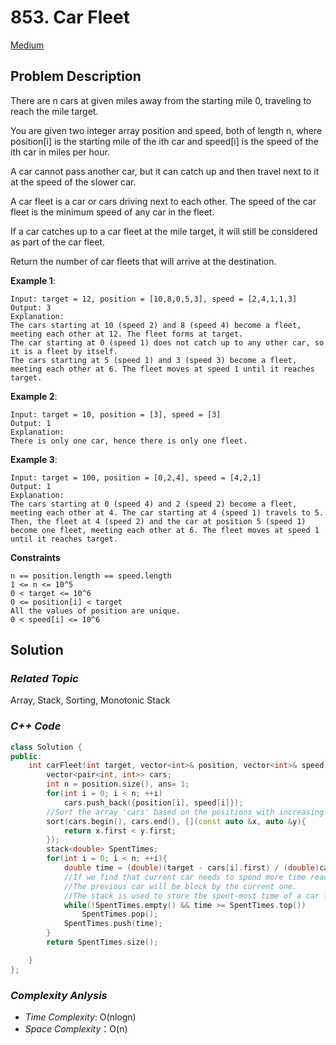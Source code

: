 # 853. Car Fleet
[Medium](https://leetcode.com/problems/car-fleet/description/)

## Problem Description

There are n cars at given miles away from the starting mile 0, traveling to reach the mile target.

You are given two integer array position and speed, both of length n, where position[i] is the starting mile of the ith car and speed[i] is the speed of the ith car in miles per hour.

A car cannot pass another car, but it can catch up and then travel next to it at the speed of the slower car.

A car fleet is a car or cars driving next to each other. The speed of the car fleet is the minimum speed of any car in the fleet.

If a car catches up to a car fleet at the mile target, it will still be considered as part of the car fleet.

Return the number of car fleets that will arrive at the destination.


**Example 1**:
```
Input: target = 12, position = [10,8,0,5,3], speed = [2,4,1,1,3]
Output: 3
Explanation:
The cars starting at 10 (speed 2) and 8 (speed 4) become a fleet, meeting each other at 12. The fleet forms at target.
The car starting at 0 (speed 1) does not catch up to any other car, so it is a fleet by itself.
The cars starting at 5 (speed 1) and 3 (speed 3) become a fleet, meeting each other at 6. The fleet moves at speed 1 until it reaches target.
```
**Example 2**:
```
Input: target = 10, position = [3], speed = [3]
Output: 1
Explanation:
There is only one car, hence there is only one fleet.
```
**Example 3**:
```
Input: target = 100, position = [0,2,4], speed = [4,2,1]
Output: 1
Explanation:
The cars starting at 0 (speed 4) and 2 (speed 2) become a fleet, meeting each other at 4. The car starting at 4 (speed 1) travels to 5.
Then, the fleet at 4 (speed 2) and the car at position 5 (speed 1) become one fleet, meeting each other at 6. The fleet moves at speed 1 until it reaches target.
```

**Constraints**
```
n == position.length == speed.length
1 <= n <= 10^5
0 < target <= 10^6
0 <= position[i] < target
All the values of position are unique.
0 < speed[i] <= 10^6
```

## Solution

### _Related Topic_
   Array, Stack, Sorting, Monotonic Stack

### _C++ Code_
```cpp
class Solution {
public:
    int carFleet(int target, vector<int>& position, vector<int>& speed) {
        vector<pair<int, int>> cars;
        int n = position.size(), ans= 1;
        for(int i = 0; i < n; ++i)
            cars.push_back({position[i], speed[i]});
        //Sort the array 'cars' based on the positions with increasing order. 
        sort(cars.begin(), cars.end(), [](const auto &x, auto &y){
            return x.first < y.first;
        });
        stack<double> SpentTimes;
        for(int i = 0; i < n; ++i){
            double time = (double)(target - cars[i].first) / (double)cars[i].second;
            //If we find that current car needs to spend more time reaching the target position, it means that it'll form a fleet.
            //The previous car will be block by the current one.
            //The stack is used to store the spent-most time of a car fleet.
            while(!SpentTimes.empty() && time >= SpentTimes.top())
                SpentTimes.pop();
            SpentTimes.push(time);
        }
        return SpentTimes.size();

    }
};
```

### _Complexity Anlysis_
- _Time Complexity_: O(nlogn)
- _Space Complexity_：O(n)
